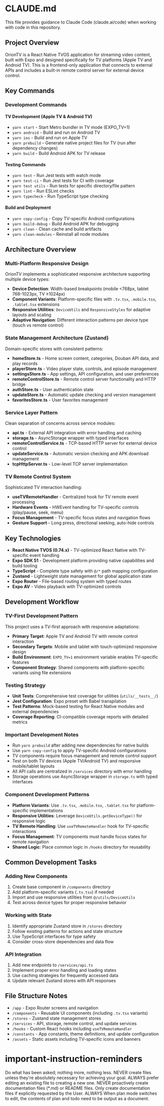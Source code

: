 # CLAUDE.md

This file provides guidance to Claude Code (claude.ai/code) when working with code in this repository.

## Project Overview

OrionTV is a React Native TVOS application for streaming video content, built with Expo and designed specifically for TV platforms (Apple TV and Android TV). This is a frontend-only application that connects to external APIs and includes a built-in remote control server for external device control.

## Key Commands

### Development Commands

#### TV Development (Apple TV & Android TV)
- `yarn start` - Start Metro bundler in TV mode (EXPO_TV=1)
- `yarn android` - Build and run on Android TV
- `yarn ios` - Build and run on Apple TV
- `yarn prebuild` - Generate native project files for TV (run after dependency changes)
- `yarn build` - Build Android APK for TV release

#### Testing Commands
- `yarn test` - Run Jest tests with watch mode
- `yarn test-ci` - Run Jest tests for CI with coverage
- `yarn test utils` - Run tests for specific directory/file pattern
- `yarn lint` - Run ESLint checks
- `yarn typecheck` - Run TypeScript type checking

#### Build and Deployment
- `yarn copy-config` - Copy TV-specific Android configurations
- `yarn build-debug` - Build Android APK for debugging
- `yarn clean` - Clean cache and build artifacts
- `yarn clean-modules` - Reinstall all node modules

## Architecture Overview

### Multi-Platform Responsive Design

OrionTV implements a sophisticated responsive architecture supporting multiple device types:
- **Device Detection**: Width-based breakpoints (mobile <768px, tablet 768-1023px, TV ≥1024px)
- **Component Variants**: Platform-specific files with `.tv.tsx`, `.mobile.tsx`, `.tablet.tsx` extensions
- **Responsive Utilities**: `DeviceUtils` and `ResponsiveStyles` for adaptive layouts and scaling
- **Adaptive Navigation**: Different interaction patterns per device type (touch vs remote control)

### State Management Architecture (Zustand)

Domain-specific stores with consistent patterns:
- **homeStore.ts** - Home screen content, categories, Douban API data, and play records
- **playerStore.ts** - Video player state, controls, and episode management  
- **settingsStore.ts** - App settings, API configuration, and user preferences
- **remoteControlStore.ts** - Remote control server functionality and HTTP bridge
- **authStore.ts** - User authentication state
- **updateStore.ts** - Automatic update checking and version management
- **favoritesStore.ts** - User favorites management

### Service Layer Pattern

Clean separation of concerns across service modules:
- **api.ts** - External API integration with error handling and caching
- **storage.ts** - AsyncStorage wrapper with typed interfaces
- **remoteControlService.ts** - TCP-based HTTP server for external device control
- **updateService.ts** - Automatic version checking and APK download management
- **tcpHttpServer.ts** - Low-level TCP server implementation

### TV Remote Control System

Sophisticated TV interaction handling:
- **useTVRemoteHandler** - Centralized hook for TV remote event processing
- **Hardware Events** - HWEvent handling for TV-specific controls (play/pause, seek, menu)
- **Focus Management** - TV-specific focus states and navigation flows
- **Gesture Support** - Long press, directional seeking, auto-hide controls

## Key Technologies

- **React Native TVOS (0.74.x)** - TV-optimized React Native with TV-specific event handling
- **Expo SDK 51** - Development platform providing native capabilities and build tooling
- **TypeScript** - Complete type safety with `@/*` path mapping configuration
- **Zustand** - Lightweight state management for global application state
- **Expo Router** - File-based routing system with typed routes
- **Expo AV** - Video playback with TV-optimized controls

## Development Workflow

### TV-First Development Pattern

This project uses a TV-first approach with responsive adaptations:
- **Primary Target**: Apple TV and Android TV with remote control interaction
- **Secondary Targets**: Mobile and tablet with touch-optimized responsive design
- **Build Environment**: `EXPO_TV=1` environment variable enables TV-specific features
- **Component Strategy**: Shared components with platform-specific variants using file extensions

### Testing Strategy

- **Unit Tests**: Comprehensive test coverage for utilities (`utils/__tests__/`)
- **Jest Configuration**: Expo preset with Babel transpilation
- **Test Patterns**: Mock-based testing for React Native modules and external dependencies
- **Coverage Reporting**: CI-compatible coverage reports with detailed metrics

### Important Development Notes

- Run `yarn prebuild` after adding new dependencies for native builds
- Use `yarn copy-config` to apply TV-specific Android configurations
- TV components require focus management and remote control support
- Test on both TV devices (Apple TV/Android TV) and responsive mobile/tablet layouts
- All API calls are centralized in `/services` directory with error handling
- Storage operations use AsyncStorage wrapper in `storage.ts` with typed interfaces

### Component Development Patterns

- **Platform Variants**: Use `.tv.tsx`, `.mobile.tsx`, `.tablet.tsx` for platform-specific implementations
- **Responsive Utilities**: Leverage `DeviceUtils.getDeviceType()` for responsive logic
- **TV Remote Handling**: Use `useTVRemoteHandler` hook for TV-specific interactions
- **Focus Management**: TV components must handle focus states for remote navigation
- **Shared Logic**: Place common logic in `/hooks` directory for reusability

## Common Development Tasks

### Adding New Components
1. Create base component in `/components` directory
2. Add platform-specific variants (`.tv.tsx`) if needed
3. Import and use responsive utilities from `@/utils/DeviceUtils`
4. Test across device types for proper responsive behavior

### Working with State
1. Identify appropriate Zustand store in `/stores` directory
2. Follow existing patterns for actions and state structure
3. Use TypeScript interfaces for type safety
4. Consider cross-store dependencies and data flow

### API Integration
1. Add new endpoints to `/services/api.ts`
2. Implement proper error handling and loading states
3. Use caching strategies for frequently accessed data
4. Update relevant Zustand stores with API responses

## File Structure Notes

- `/app` - Expo Router screens and navigation
- `/components` - Reusable UI components (including `.tv.tsx` variants)
- `/stores` - Zustand state management stores
- `/services` - API, storage, remote control, and update services
- `/hooks` - Custom React hooks including `useTVRemoteHandler`
- `/constants` - App constants, theme definitions, and update configuration
- `/assets` - Static assets including TV-specific icons and banners

# important-instruction-reminders

Do what has been asked; nothing more, nothing less.
NEVER create files unless they're absolutely necessary for achieving your goal.
ALWAYS prefer editing an existing file to creating a new one.
NEVER proactively create documentation files (\*.md) or README files. Only create documentation files if explicitly requested by the User.
ALWAYS When plan mode switches to edit, the contents of plan and todo need to be output as a document.
